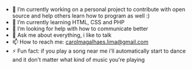 - 🔭 I’m currently working on a personal project to contribute with open source and help others learn how to program as well :)
- 🌱 I’m currently learning HTML, CSS and PHP
- 🤔 I’m looking for help with how to communicate better
- 💬 Ask me about everything, i like to talk
- 📫 How to reach me: carolmagalhaes.lima@gmail.com
- ⚡ Fun fact: if you play a song near me i'll automatically start to dance and it don't matter what kind of music you're playing
